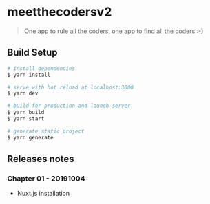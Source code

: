 # meetthecodersv2

> One app to rule all the coders, one app to find all the coders :-)

## Build Setup

``` bash
# install dependencies
$ yarn install

# serve with hot reload at localhost:3000
$ yarn dev

# build for production and launch server
$ yarn build
$ yarn start

# generate static project
$ yarn generate
```

## Releases notes

### Chapter 01 - 20191004

- Nuxt.js installation
